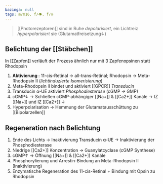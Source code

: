 ```yaml
---
bazinga: null
tags: m/m16, f/👁️, f/⚙️
---
```

> [[Photorezeptoren]] sind in Ruhe *depolarisiert*, ein Lichtreiz *hyperpolarisiert* sie (Glutamatfreisetzung↓)
## Belichtung der [[Stäbchen]]
In [[Zapfen]] verläuft der Prozess ähnlich nur mit 3 Zapfenopsinen statt Rhodopsin
1. **Aktivierung**:: 11-cis-Retinal → all-trans-Retinal; Rhodopsin → Meta-Rhodopsin II (*lichtinduzierte Isomerisierung*)
2. Meta-Rhodopsin II bindet und aktiviert [[GPCR]] *Transducin*
3. Transducin α-UE aktiviert *Phosphodiesterase* (cGMP → GMP)
4. cGMP↓ → Schließen cGMP-abhängiger [[Na+]] & [[Ca2+]] Kanäle → IZ [[Na+]] und IZ [[Ca2+]] ↓ 
5. Hyperpolarisation → Hemmung der Glutamatausschüttung zu [[Bipolarzellen]]

## Regeneration nach Belichtung
1. Ende des Lichts → Inaktivierung Transducin α-UE → Inaktivierung der Phosphodiesterase
2. Niedrige [[Ca2+]] Konzentration → Guanylatcyclase (cGMP Synthese)
3. cGMP↑ → Öffnung [[Na+]] & [[Ca2+]] Kanäle
4. Phosphorylierung und Arrestin-Bindung an Meta-Rhodopsin II (Inaktivierung)
5. Enzymatische Regeneration des 11-cis-Retinal + Bindung mit Opsin zu Rhodopsin